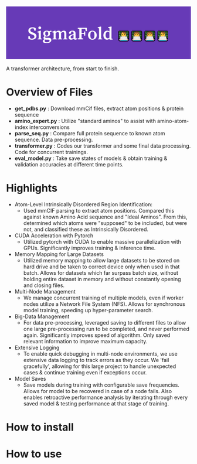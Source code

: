 ![Alt text](logo.png?raw=true "Sigma Fold with 4 computer programmers")

A transformer architecture, from start to finish.

# Overview of Files
- **get_pdbs.py** : Download mmCif files, extract atom positions & protein sequence
- **amino_expert.py** : Utilize "standard aminos" to assist with amino-atom-index interconversions
- **parse_seq.py** : Compare full protein sequence to known atom sequence. Data pre-processing.
- **transformer.py** : Codes our transformer and some final data processing. Code for concurrent trainings.
- **eval_model.py** : Take save states of models & obtain training & validation accuracies at different time points.

# Highlights
- Atom-Level Intrinsically Disordered Region Identification: 
  - Used mmCIF parsing to extract atom positions. Compared this against known Amino Acid sequence and "Ideal Aminos". From this, determined which atoms were "supposed" to be included, but were not, and classified these as Intrinsically Disordered.
- CUDA Acceleration with Pytorch
  - Utilized pytorch with CUDA to enable massive parallelization with GPUs. Significantly improves training & inference time.
- Memory Mapping for Large Datasets
  - Utilized memory mapping to allow large datasets to be stored on hard drive and be taken to correct device only when used in that batch. Allows for datasets which far surpass batch size, without holding entire dataset in memory and without constantly opening and closing files.
- Multi-Node Management
  - We manage concurrent training of multiple models, even if worker nodes utilize a Network File System (NFS). Allows for synchronous model training, speeding up hyper-parameter search. 
- Big-Data Management
  - For data pre-processing, leveraged saving to different files to allow one large pre-processing run to be completed, and never performed again. Significantly improves speed of algorithm. Only saved relevant information to improve maximum capacity.
- Extensive Logging
  - To enable quick debugging in multi-node environments, we use extensive data logging to track errors as they occur. We 'fail gracefully', allowing for this large project to handle unexpected cases & continue training even if exceptions occur.
- Model Saves
  - Save models during training with configurable save frequencies. Allows for model to be recovered in case of a node fails. Also enables retroactive performance analysis by iterating through every saved model & testing performance at that stage of training.



# How to install


# How to use